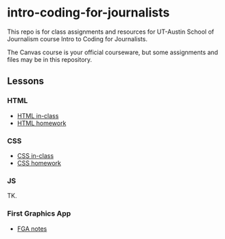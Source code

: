 # intro-coding-for-journalists

This repo is for class assignments and resources for UT-Austin School of Journalism course Intro to Coding for Journalists.

The Canvas course is your official courseware, but some assignments and files may be in this repository.

## Lessons

### HTML

- [HTML in-class](html/html-in-class.md)
- [HTML homework](html/html-homework.md)

### CSS

- [CSS in-class](css/css-in-class.md)
- [CSS homework](css/css-homework.md)

### JS

TK.

### First Graphics App

- [FGA notes](fga/fga.md)